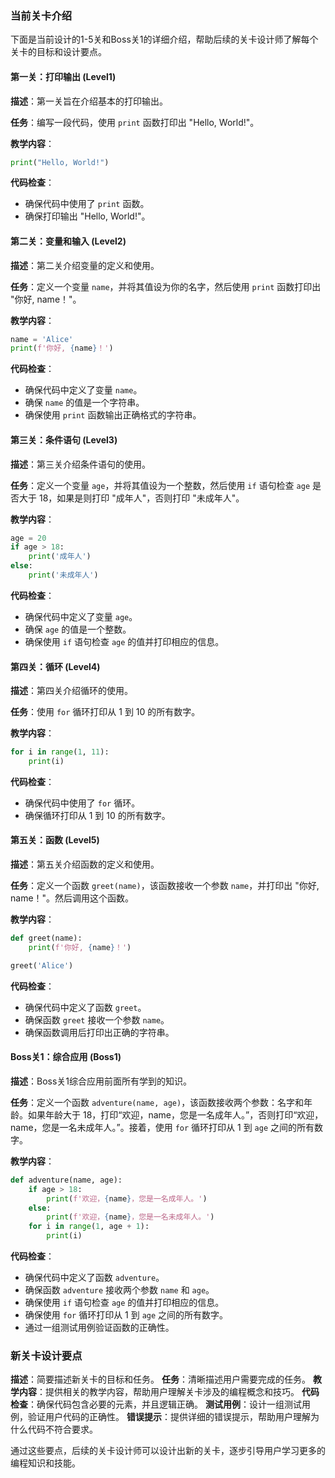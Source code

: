 ### 当前关卡介绍

下面是当前设计的1-5关和Boss关1的详细介绍，帮助后续的关卡设计师了解每个关卡的目标和设计要点。

#### 第一关：打印输出 (Level1)

**描述**：第一关旨在介绍基本的打印输出。

**任务**：编写一段代码，使用 `print` 函数打印出 "Hello, World!"。

**教学内容**：
```python
print("Hello, World!")
```

**代码检查**：
- 确保代码中使用了 `print` 函数。
- 确保打印输出 "Hello, World!"。

#### 第二关：变量和输入 (Level2)

**描述**：第二关介绍变量的定义和使用。

**任务**：定义一个变量 `name`，并将其值设为你的名字，然后使用 `print` 函数打印出 "你好, name！"。

**教学内容**：
```python
name = 'Alice'
print(f'你好, {name}！')
```

**代码检查**：
- 确保代码中定义了变量 `name`。
- 确保 `name` 的值是一个字符串。
- 确保使用 `print` 函数输出正确格式的字符串。

#### 第三关：条件语句 (Level3)

**描述**：第三关介绍条件语句的使用。

**任务**：定义一个变量 `age`，并将其值设为一个整数，然后使用 `if` 语句检查 `age` 是否大于 18，如果是则打印 "成年人"，否则打印 "未成年人"。

**教学内容**：
```python
age = 20
if age > 18:
    print('成年人')
else:
    print('未成年人')
```

**代码检查**：
- 确保代码中定义了变量 `age`。
- 确保 `age` 的值是一个整数。
- 确保使用 `if` 语句检查 `age` 的值并打印相应的信息。

#### 第四关：循环 (Level4)

**描述**：第四关介绍循环的使用。

**任务**：使用 `for` 循环打印从 1 到 10 的所有数字。

**教学内容**：
```python
for i in range(1, 11):
    print(i)
```

**代码检查**：
- 确保代码中使用了 `for` 循环。
- 确保循环打印从 1 到 10 的所有数字。

#### 第五关：函数 (Level5)

**描述**：第五关介绍函数的定义和使用。

**任务**：定义一个函数 `greet(name)`，该函数接收一个参数 `name`，并打印出 "你好, name！"。然后调用这个函数。

**教学内容**：
```python
def greet(name):
    print(f'你好, {name}！')

greet('Alice')
```

**代码检查**：
- 确保代码中定义了函数 `greet`。
- 确保函数 `greet` 接收一个参数 `name`。
- 确保函数调用后打印出正确的字符串。

#### Boss关1：综合应用 (Boss1)

**描述**：Boss关1综合应用前面所有学到的知识。

**任务**：定义一个函数 `adventure(name, age)`，该函数接收两个参数：名字和年龄。如果年龄大于 18，打印“欢迎，name，您是一名成年人。”，否则打印“欢迎，name，您是一名未成年人。”。接着，使用 `for` 循环打印从 1 到 `age` 之间的所有数字。

**教学内容**：
```python
def adventure(name, age):
    if age > 18:
        print(f'欢迎，{name}，您是一名成年人。')
    else:
        print(f'欢迎，{name}，您是一名未成年人。')
    for i in range(1, age + 1):
        print(i)
```

**代码检查**：
- 确保代码中定义了函数 `adventure`。
- 确保函数 `adventure` 接收两个参数 `name` 和 `age`。
- 确保使用 `if` 语句检查 `age` 的值并打印相应的信息。
- 确保使用 `for` 循环打印从 1 到 `age` 之间的所有数字。
- 通过一组测试用例验证函数的正确性。

### 新关卡设计要点

**描述**：简要描述新关卡的目标和任务。
**任务**：清晰描述用户需要完成的任务。
**教学内容**：提供相关的教学内容，帮助用户理解关卡涉及的编程概念和技巧。
**代码检查**：确保代码包含必要的元素，并且逻辑正确。
**测试用例**：设计一组测试用例，验证用户代码的正确性。
**错误提示**：提供详细的错误提示，帮助用户理解为什么代码不符合要求。

通过这些要点，后续的关卡设计师可以设计出新的关卡，逐步引导用户学习更多的编程知识和技能。
